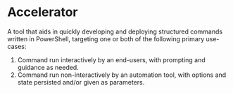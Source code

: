 Accelerator
===========

A tool that aids in quickly developing and deploying structured commands written in PowerShell, targeting one or both of the following primary use-cases:

1. Command run interactively by an end-users, with prompting and guidance as needed.
2. Command run non-interactively by an automation tool, with options and state persisted and/or given as parameters.
